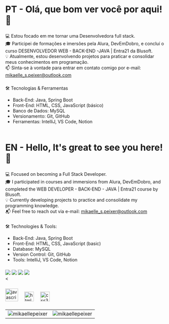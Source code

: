 <h1 align="left">PT - Olá, que bom ver você por aqui! 💜<br></h1>


###

<p align="left">
💻 Estou focado em me tornar uma Desenvolvedora full stack.<br>
🎓 Participei de formações e imersões pela Alura, DevEmDobro, e concluí o curso DESENVOLVEDOR WEB - BACK-END -JAVA | Entra21 da Blusoft.<br>
💡 Atualmente, estou desenvolvendo projetos para praticar e consolidar meus conhecimentos em programação.<br>
📫 Sinta-se à vontade para entrar em contato comigo por e-mail: <a href="mailto:mikaelle_s.peixer@outlook.com">mikaelle_s.peixer@outlook.com</a>



###

🛠️ Tecnologias & Ferramentas
- Back-End: Java, Spring Boot
- Front-End: HTML, CSS, JavaScript (básico)
- Banco de Dados: MySQL
- Versionamento: Git, GitHub
- Ferramentas: IntelliJ, VS Code, Notion<br><br>

  

###



<h1 align="left">EN - Hello, It's great to see you here! 💜<br> 


###

<p align="left">
💻 Focused on becoming a Full Stack Developer.<br>
🎓 I participated in courses and immersions from Alura, DevEmDobro, and completed the WEB DEVELOPER - BACK-END - JAVA | Entra21 course by Blusoft.<br>
💡 Currently developing projects to practice and consolidate my programming knowledge.<br>
📬 Feel free to reach out via e-mail: <a href="mailto:mikaelle_s.peixer@outlook.com">mikaelle_s.peixer@outlook.com</a>
  
###

🛠️ Technologies & Tools:
- Back-End: Java, Spring Boot
- Front-End: HTML, CSS, JavaScript (basic)
- Database: MySQL
- Version Control: Git, GitHub
- Tools: IntelliJ, VS Code, Notion

###

<div> 
  <a href="https://instagram.com/srta_ordem" target="_blank"><img src="https://img.shields.io/badge/-Instagram-%23E4405F?style=for-the-badge&logo=instagram&logoColor=white" target="_blank"></a>
 <a href="https://discord.gg/XMA4GxAX" target="_blank"><img src="https://img.shields.io/badge/Discord-7289DA?style=for-the-badge&logo=discord&logoColor=white" target="_blank"></a> 
  <a href = "mailto:mikaellerodrigues77@gmail.com"><img src="https://img.shields.io/badge/-Gmail-%23333?style=for-the-badge&logo=gmail&logoColor=white" target="_blank"></a>
  <a href="https://www.linkedin.com/in/mikaellepeixer" target="_blank"><img src="https://img.shields.io/badge/-LinkedIn-%230077B5?style=for-the-badge&logo=linkedin&logoColor=white" target="_blank"></a>
</div><

###

<div align="left">
  <img src="https://cdn.jsdelivr.net/gh/devicons/devicon/icons/javascript/javascript-original.svg" height="40" alt="javascript logo"  />
  <img width="12" />
 <img src="https://cdn.jsdelivr.net/gh/devicons/devicon/icons/html5/html5-original.svg" height="30" alt="html5 logo"  />
  <img width="12" />
  <img src="https://cdn.jsdelivr.net/gh/devicons/devicon/icons/css3/css3-original.svg" height="30" alt="css3 logo"  />
  <img width="12" /><br>

</div>

###

<div align="center">
  <table>
    <tr>
      <td>
        <img src="https://github-readme-stats.vercel.app/api/top-langs?username=mikaellepeixer&show_icons=true&locale=en&layout=compact" alt="mikaellepeixer" />
      </td>
      <td>
        <img src="https://github-readme-stats.vercel.app/api?username=mikaellepeixer&show_icons=true&locale=en" alt="mikaellepeixer" />
      </td>
    </tr>
  </table>
</div>


###



